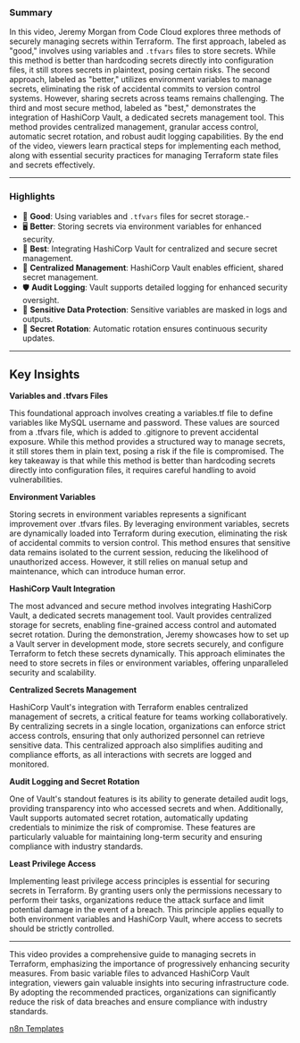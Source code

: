 ### Summary

In this video, Jeremy Morgan from Code Cloud explores three methods of securely managing secrets within Terraform. The first approach, labeled as "good," 
involves using variables and `.tfvars` files to store secrets. 
While this method is better than hardcoding secrets directly into configuration files, it still stores secrets in plaintext, posing certain risks. 
The second approach, labeled as "better," utilizes environment variables to manage secrets, 
eliminating the risk of accidental commits to version control systems. However, sharing secrets across teams remains challenging. The third and most 
secure method, labeled as "best," demonstrates the integration of HashiCorp Vault, a dedicated secrets management tool. 
This method provides centralized management, granular access control, automatic secret rotation, and robust audit logging capabilities. 
By the end of the video, viewers learn practical steps for implementing each method, along with essential 
security practices for managing Terraform state files and secrets effectively.

---

### Highlights

- 📝 **Good**: Using variables and `.tfvars` files for secret storage.- 
- 🖥️ **Better**: Storing secrets via environment variables for enhanced security.
- 🔐 **Best**: Integrating HashiCorp Vault for centralized and secure secret management.
- 🚀 **Centralized Management**: HashiCorp Vault enables efficient, shared secret management.
- 🛡️ **Audit Logging**: Vault supports detailed logging for enhanced security oversight.
- 🔑 **Sensitive Data Protection**: Sensitive variables are masked in logs and outputs.
- 🔄 **Secret Rotation**: Automatic rotation ensures continuous security updates.

---

## Key Insights
**Variables and .tfvars Files**

This foundational approach involves creating a variables.tf file to define variables like MySQL username and password. These values are 
sourced from a .tfvars file, which is added to .gitignore to prevent accidental exposure.
While this method provides a structured way to manage secrets, it still stores them in plain text, posing a risk if the file is compromised. 
The key takeaway is that while this method is better than hardcoding secrets directly into configuration files, 
it requires careful handling to avoid vulnerabilities.

**Environment Variables**

Storing secrets in environment variables represents a significant improvement over .tfvars files. By leveraging environment variables, 
secrets are dynamically loaded into Terraform during execution, eliminating the risk of accidental commits to version control. 
This method ensures that sensitive data remains isolated to the current session, reducing the likelihood of unauthorized access. 
However, it still relies on manual setup and maintenance, which can introduce human error.

**HashiCorp Vault Integration**

The most advanced and secure method involves integrating HashiCorp Vault, a dedicated secrets management tool. Vault provides centralized 
storage for secrets, enabling fine-grained access control and automated secret rotation. 
During the demonstration, Jeremy showcases how to set up a Vault server in development mode, store secrets securely, and configure 
Terraform to fetch these secrets dynamically. This approach eliminates the need to store secrets in files or environment variables,
offering unparalleled security and scalability.

**Centralized Secrets Management**

HashiCorp Vault's integration with Terraform enables centralized management of secrets, a critical feature for teams working collaboratively. 
By centralizing secrets in a single location, organizations can enforce strict access controls, 
ensuring that only authorized personnel can retrieve sensitive data. This centralized approach also simplifies auditing and compliance efforts, 
as all interactions with secrets are logged and monitored.

**Audit Logging and Secret Rotation**

One of Vault's standout features is its ability to generate detailed audit logs, providing transparency into who accessed secrets and when. 
Additionally, Vault supports automated secret rotation, automatically updating credentials to minimize the risk of compromise. These features 
are particularly valuable for maintaining long-term security and ensuring compliance with industry standards.

**Least Privilege Access**

Implementing least privilege access principles is essential for securing secrets in Terraform. By granting users only the permissions necessary 
to perform their tasks, organizations reduce the attack surface and limit potential damage in the event of a breach.
This principle applies equally to both environment variables and HashiCorp Vault, where access to secrets should be strictly controlled.

---


This video provides a comprehensive guide to managing secrets in Terraform, emphasizing the importance of progressively enhancing security measures. From basic variable files to advanced HashiCorp Vault integration, 
viewers gain valuable insights into securing infrastructure code. By adopting the recommended practices, organizations can significantly reduce the risk of data breaches and ensure compliance with industry standards.


[n8n Templates](https://docs.google.com/spreadsheets/d/1j6eL9gv0lOQsLeY741A0WclamojNGQcsjCqkmXUjOwA/edit?gid=0#gid=0 "The best search engine for privacy") 
